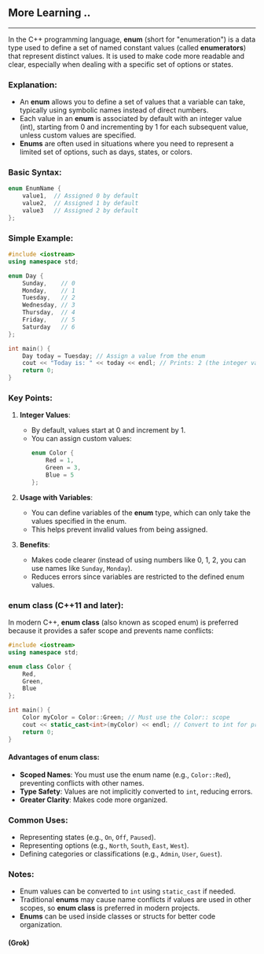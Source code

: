 ## More Learning ..

---

In the C++ programming language, **enum** (short for "enumeration") is a data type used to define a set of named constant values (called **enumerators**) that represent distinct values. It is used to make code more readable and clear, especially when dealing with a specific set of options or states.

### Explanation:

- An **enum** allows you to define a set of values that a variable can take, typically using symbolic names instead of direct numbers.
- Each value in an **enum** is associated by default with an integer value (int), starting from 0 and incrementing by 1 for each subsequent value, unless custom values are specified.
- **Enums** are often used in situations where you need to represent a limited set of options, such as days, states, or colors.

### Basic Syntax:

```cpp
enum EnumName {
    value1,  // Assigned 0 by default
    value2,  // Assigned 1 by default
    value3   // Assigned 2 by default
};
```

### Simple Example:

```cpp
#include <iostream>
using namespace std;

enum Day {
    Sunday,    // 0
    Monday,    // 1
    Tuesday,   // 2
    Wednesday, // 3
    Thursday,  // 4
    Friday,    // 5
    Saturday   // 6
};

int main() {
    Day today = Tuesday; // Assign a value from the enum
    cout << "Today is: " << today << endl; // Prints: 2 (the integer value of Tuesday)
    return 0;
}
```

### Key Points:

1. **Integer Values**:

   - By default, values start at 0 and increment by 1.
   - You can assign custom values:
     ```cpp
     enum Color {
         Red = 1,
         Green = 3,
         Blue = 5
     };
     ```

2. **Usage with Variables**:

   - You can define variables of the **enum** type, which can only take the values specified in the enum.
   - This helps prevent invalid values from being assigned.

3. **Benefits**:
   - Makes code clearer (instead of using numbers like 0, 1, 2, you can use names like `Sunday`, `Monday`).
   - Reduces errors since variables are restricted to the defined enum values.

### **enum class** (C++11 and later):

In modern C++, **enum class** (also known as scoped enum) is preferred because it provides a safer scope and prevents name conflicts:

```cpp
#include <iostream>
using namespace std;

enum class Color {
    Red,
    Green,
    Blue
};

int main() {
    Color myColor = Color::Green; // Must use the Color:: scope
    cout << static_cast<int>(myColor) << endl; // Convert to int for printing
    return 0;
}
```

#### Advantages of **enum class**:

- **Scoped Names**: You must use the enum name (e.g., `Color::Red`), preventing conflicts with other names.
- **Type Safety**: Values are not implicitly converted to `int`, reducing errors.
- **Greater Clarity**: Makes code more organized.

### Common Uses:

- Representing states (e.g., `On`, `Off`, `Paused`).
- Representing options (e.g., `North`, `South`, `East`, `West`).
- Defining categories or classifications (e.g., `Admin`, `User`, `Guest`).

### Notes:

- Enum values can be converted to `int` using `static_cast` if needed.
- Traditional **enums** may cause name conflicts if values are used in other scopes, so **enum class** is preferred in modern projects.
- **Enums** can be used inside classes or structs for better code organization.

#### (Grok)